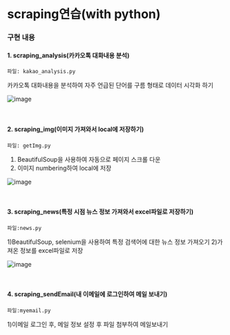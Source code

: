 # scraping연습(with python)

### 구현 내용

#### 1. scraping_analysis(카카오톡 대화내용 분석)
    파일: kakao_analysis.py

  카카오톡 대화내용을 분석하여 자주 언급된 단어를 구름 형태로 데이터 시각화 하기

![image](https://user-images.githubusercontent.com/76245273/113110501-1d2e4300-9242-11eb-8d92-f0049f250940.png)

<br/>

#### 2. scraping_img(이미지 가져와서 local에 저장하기)
    파일: getImg.py

  1) BeautifulSoup을 사용하여 자동으로 페이지 스크롤 다운
  2) 이미지 numbering하여 local에 저장
  
![image](https://user-images.githubusercontent.com/76245273/113113869-b6128d80-9245-11eb-8db7-be516b70b77c.png)

<br/>

#### 3. scraping_news(특정 시점 뉴스 정보 가져와서 excel파일로 저장하기)
    파일:news.py
  1)BeautifulSoup, selenium을 사용하여 특정 검색어에 대한 뉴스 정보 가져오기
  2)가져온 정보를 excel파일로 저장
  
![image](https://user-images.githubusercontent.com/76245273/113115019-f1fa2280-9246-11eb-845a-00d37c542483.png)

<br/>

#### 4. scraping_sendEmail(내 이메일에 로그인하여 메일 보내기)
    파일:myemail.py
  
  1)이메일 로그인 후, 메일 정보 설정 후 파일 첨부하여 메일보내기
